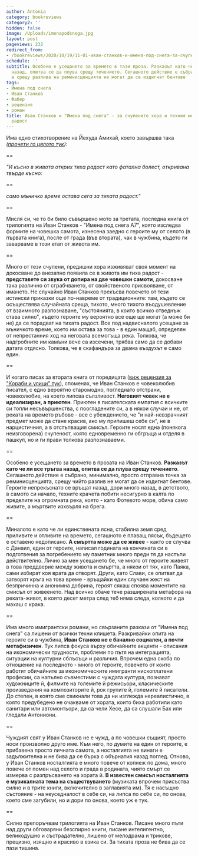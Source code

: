 ```yaml
---
author: Antonia
category: bookreviews
category2: ''
hidden: false
image: /Uploads/imenapodsnega.jpg
layout: post
pageviews: 232
redirect_from:
- /bookreviews/2020/10/19/11-01-иван-станков-и-имена-под-снега-за-счупените-хора-и-техния-момент-на-тиха-радост
schedule: ''
subtitle: Особено е усещането за времето в тази проза. Разказът като че ли все тръгва
  назад, опитва се да плува срещу течението. Сегашното действие е събрано, минимално,
  а срещу разлива на реминисценцията не могат да се издигнат бентове
tags:
- Имена под снега
- Иван Станков
- Фабер
- рецензия
- роман
title: Иван Станков и "Имена под снега" - за счупените хора и техния момент на тиха
  радост
---
```


Има едно стихотворение на Йехуда Амихай, което завършва така *([прочети го цялото тук](https://literaturnirazgovori.com/translations/2020/10/18/17-06-%D0%B9%D0%B5%D1%85%D1%83%D0%B4%D0%B0-%D0%B0%D0%BC%D0%B8%D1%85%D0%B0%D0%B9-%D1%82%D0%B8%D1%85%D0%B0-%D1%80%D0%B0%D0%B4%D0%BE%D1%81%D1%82.html))*:

\==

*"И късно в живота открих
тиха радост
като фатална болест, откривана твърде късно:*

\==

*само мъничко време остава сега за тихата радост."* 

\==

Мисля си, че то би било съвършено мото за третата, последна книга от трилогията на Иван Станков - "Имена под снега A7", която изследва формите на човешка самота, изнесена заедно с героите му от селото (в първата книга), после от града (във втората), чак в чужбина, където ги заварваме в този етап от живота им. 

\==

Много от тези счупени, предишни хора изживяват своя момент на докосване до внезапно появила се в живота им тиха радост - **представете си звука от допира на две човешки самоти**, докосване така различно от сграбчването, от свойственото присвояване, от имането. Не случайно Иван Станков прекъсва повечето от тези истински приказки още по-навреме от традиционните: там, където се осъществява случайната среща, тихото, много тихото въодушевление от взаимното разпознаване, "състоянията, в които всичко отведнъж става силно", където героите му вероятно все още ще могат (а може би не) да се порадват на тихата радост. Все под надвисналото усещане за мъничкото време, което им остава за това - в един мащаб, определян от непрестанния ход на неговата всемогъща река. Толкова, че надгробните им камъни вече са изсечени, трябва само да се добави датата отдясно. Толкова, че в скафандъра за двама въздухът е само един.  

\==

И когато писах за втората книга от поредицата ([виж рецензия за "Кораби и улици" тук](https://literaturnirazgovori.com/bookreviews/2020/04/24/12-33-%D1%83%D0%BB%D0%B8%D1%86%D0%B8-%D0%B8-%D0%BA%D0%BE%D1%80%D0%B0%D0%B1%D0%B8-gm-%D0%B8%D0%BB%D0%B8-%D1%87%D0%BE%D0%B2%D0%B5%D0%BA%D0%BE%D0%BB%D1%8E%D0%B1%D0%B8%D0%B2%D0%B0%D1%82%D0%B0-%D0%BF%D1%80%D0%BE%D0%B7%D0%B0-%D0%BD%D0%B0-%D0%B8%D0%B2%D0%B0%D0%BD-%D1%81%D1%82%D0%B0%D0%BD%D0%BA%D0%BE%D0%B2.html)), споменах, че Иван Станков е човеколюбив писател, с едно вероятно старомодно, погледнато отстрани, човеколюбие, на което липсва сълзливост. **Неговият човек не е идеализиран, а приютен**. Приютен в писателската емпатия с всичките си топли несъвършенства, с поогладените си, а в някои случаи и не, от реката на времето ръбове - все с убеждението, че "и най-невзрачният предмет може да стане красив, ако му припишеш себе си", не в нарцистичния, а в отстъпващия смисъл. Героите носят една (понякога неизговорена) счупеност, която едновременно ги обгръща и отделя в пашкул, но и ги прави толкова разпознаваеми.

\==

Особено е усещането за времето в прозата на Иван Станков. **Разказът като че ли все тръгва назад, опитва се да плува срещу течението**. Сегашното действие е събрано, минимално, просто отправна точка за реминисценцията, срещу чийто разлив не могат да се издигнат бентове. Героите непрекъснато се връщат назад, дори много назад, в детството, в самото си начало, техните крачета побити несигурно в калта по пределите на огромната река, която - като Фотевото море, обича само живите, а мъртвите изхвърля на брега. 

\==

Миналото е като че ли единствената ясна, стабилна земя сред приливите и отливите на времето, сегашното е плаващ пясък, бъдещето е оставено недописано.  **А смъртта може да се живее** - както се случва с Данаил, един от героите, написал годината на кончината си в подготвения за погребението му паметник много преди тя да настъпи действително. Лично за мен усещането бе, че много от героите живеят в това преддверие между живота и смъртта, а някои от тях, като Паяка, сами избират коя врата да отворят. Други, като Слави, се опитват да затворят кръга на това време - връщайки един случаен жест на безпричинна и анонимна добрина, героят сякаш споява моментите на смисъл от живеенето. Над всичко обаче тече разширената метафора на реката-живот, в която десет метра след теб няма следа, колкото и да махаш с крака.

\==

Има много имигрантски романи, но свързаните разкази от "Имена под снега" са лишени от всички техни клишета. Разкривайки опита на героите си в чужбина, **Иван Станков не е банално социален, а почти метафизичен**. Тук липсв фокуса върху обичайните акценти - описания на икономически трудности, проблеми по пътя на интеграцията, ситуации на културни сблъсъци и различия. Впрочем една скоба по отношение на последното - много от героите, повечето от които работят обичайните за икономическите имигранти нископлатени професии, са напълно съвместими с чуждата култура, познават художниците й, филмите на големите й режисьори, класическите произведения на композиторите й, рок групите й, големите й писатели. До степен, в която сме свикнали това да ни изглежда нереалистично, в която предубедено не очакваме от хората, които биха работили като санитари или автомонтьори, да са чели Хесе, да са слушали Бах или гледали Антониони.

\==

Чуждият свят у Иван Станков не е чужд, а по човешки същият, просто носи произволно друго име. Към него, по думите на един от героите, е прибавена просто личната самота, а носталгията не винаги е задължителна и не бива да се бърка с обърнатия назад поглед. Отново, у Иван Станков носталгията е много повече от копнеж по дома, много повече от помен над селото и града в родината, чиято смърт се измерва с разпръсването на хората й. **В известен смисъл носталгията е музикалната тема на съществуването** (музиката впрочем присъства силно и в трите книги, включително в заглавията им). Тя е насъщно състояние - на неуседналост в себе си, на липса по себе си, по онова, което сме загубили, но и дори по онова, което уж е тук.

\==

Силно препоръчвам трилогията на Иван Станков. Писане много пъти над други обговаряни безспирно книги, писане интелигентно, великодушно и състрадателно, лишено от мелодрама и трикове, прецизно, изящно и красиво в езика си. За тихата проза не бива да се пази тишина.